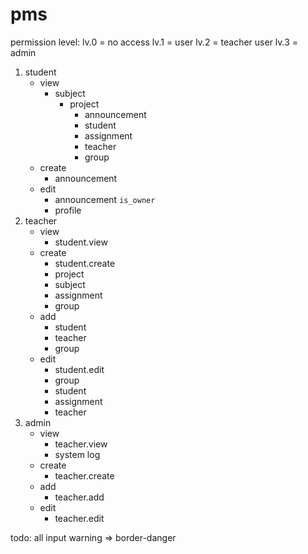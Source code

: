 # pms

permission level:
    lv.0 = no access
    lv.1 = user
    lv.2 = teacher user
    lv.3 = admin

1.  student
    - view
        - subject
            - project
                - announcement
                - student
                - assignment
                - teacher
                - group
    - create
        - announcement
    - edit
        - announcement `is_owner`
        - profile
2.  teacher
    - view
        - student.view
    - create
        - student.create
        - project
        - subject
        - assignment
        - group
    - add
        - student
        - teacher
        - group
    - edit
        - student.edit
        - group
        - student
        - assignment
        - teacher
3.  admin
    - view
        - teacher.view
        - system log
    - create
        - teacher.create
    - add
        - teacher.add
    - edit
        - teacher.edit

todo:
    all input warning => border-danger